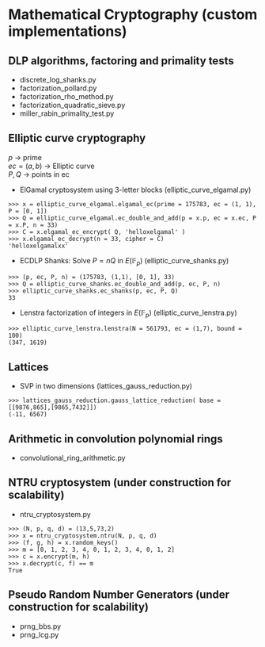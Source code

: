 # Mathematical Cryptography (custom implementations)
 
## DLP algorithms, factoring and primality tests
- discrete_log_shanks.py  
- factorization_pollard.py  
- factorization_rho_method.py  
- factorization_quadratic_sieve.py  
- miller_rabin_primality_test.py

## Elliptic curve cryptography
$p$ $\rightarrow$ prime  
$ec = (a,b)$ $\rightarrow$ Elliptic curve  
$P, Q$ $\rightarrow$ points in ec  

- ElGamal cryptosystem using 3-letter blocks (elliptic_curve_elgamal.py) 
```
>>> x = elliptic_curve_elgamal.elgamal_ec(prime = 175783, ec = (1, 1), P = [0, 1])
>>> Q = elliptic_curve_elgamal.ec_double_and_add(p = x.p, ec = x.ec, P = x.P, n = 33)
>>> C = x.elgamal_ec_encrypt( Q, 'helloxelgamal' )
>>> x.elgamal_ec_decrypt(n = 33, cipher = C)
'helloxelgamalxx'
```
- ECDLP Shanks: Solve $P = nQ$ in $E(\mathbb F_p)$ (elliptic_curve_shanks.py)  

```
>>> (p, ec, P, n) = (175783, (1,1), [0, 1], 33)
>>> Q = elliptic_curve_shanks.ec_double_and_add(p, ec, P, n)
>>> elliptic_curve_shanks.ec_shanks(p, ec, P, Q)
33
```
- Lenstra factorization of integers in $E(\mathbb F_p)$ (elliptic_curve_lenstra.py)
```
>>> elliptic_curve_lenstra.lenstra(N = 561793, ec = (1,7), bound = 100)
(347, 1619)
```
## Lattices 
-  SVP in two dimensions (lattices_gauss_reduction.py)
```
>>> lattices_gauss_reduction.gauss_lattice_reduction( base = [[9876,865],[9865,7432]])
(-11, 6567)
```

## Arithmetic in convolution polynomial rings
- convolutional_ring_arithmetic.py

## NTRU cryptosystem (under construction for scalability)
- ntru_cryptosystem.py
```
>>> (N, p, q, d) = (13,5,73,2)
>>> x = ntru_cryptosystem.ntru(N, p, q, d)
>>> (f, g, h) = x.random_keys()
>>> m = [0, 1, 2, 3, 4, 0, 1, 2, 3, 4, 0, 1, 2]
>>> c = x.encrypt(m, h)
>>> x.decrypt(c, f) == m
True
```
## Pseudo Random Number Generators (under construction for scalability)
- prng_bbs.py  
- prng_lcg.py  
